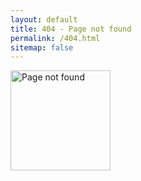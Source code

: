 ```yaml
---
layout: default
title: 404 - Page not found
permalink: /404.html
sitemap: false
---
```


<div class="a-c">
    <img src="{{ site.baseurl }}/images/404.png" alt="Page not found" width="160"/>
</div>
